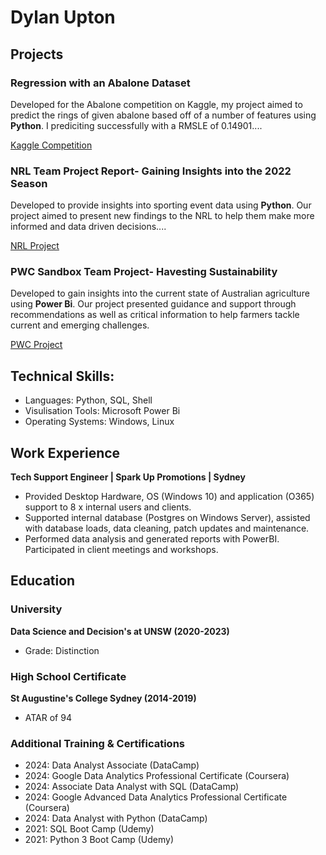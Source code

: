 # Dylan Upton

## Projects
### Regression with an Abalone Dataset
Developed for the Abalone competition on Kaggle, my project aimed to predict the rings of given abalone based off of a number of features using **Python**. I prediciting successfully with a RMSLE of 0.14901....

[Kaggle Competition](https://www.kaggle.com/competitions/playground-series-s4e4/overview)

### NRL Team Project Report- Gaining Insights into the 2022 Season
Developed to provide insights into sporting event data using **Python**. Our project aimed to present new findings to the NRL to help them make more informed and data driven decisions....

[NRL Project](https://github.com/dillupton/DATA3001-NRL-Project)

### PWC Sandbox Team Project- Havesting Sustainability
Developed to gain insights into the current state of Australian agriculture using **Power Bi**. Our project presented guidance and support through recommendations as well as critical information to help farmers tackle current and emerging challenges. 

[PWC Project](https://github.com/dillupton/INFS3603-PwC-Sandbox-Project)

## Technical Skills: 
- Languages: Python, SQL, Shell
- Visulisation Tools: Microsoft Power Bi
- Operating Systems: Windows, Linux 

## Work Experience
**Tech Support Engineer | Spark Up Promotions | Sydney**
- Provided Desktop Hardware, OS (Windows 10) and application (O365) support to 8 x internal users and clients.
- Supported internal database (Postgres on Windows Server), assisted with database loads, data cleaning, patch updates and
maintenance.
- Performed data analysis and generated reports with PowerBI. Participated in client meetings and workshops.

## Education
### University
**Data Science and Decision's at UNSW (2020-2023)**
- Grade: Distinction

### High School Certificate
**St Augustine's College Sydney (2014-2019)**
- ATAR of 94

### Additional Training & Certifications
- 2024: Data Analyst Associate (DataCamp)
- 2024: Google Data Analytics Professional Certificate (Coursera)
- 2024: Associate Data Analyst with SQL (DataCamp) 
- 2024: Google Advanced Data Analytics Professional Certificate (Coursera)
- 2024: Data Analyst with Python (DataCamp) 
- 2021: SQL Boot Camp (Udemy)
- 2021: Python 3 Boot Camp (Udemy) 
